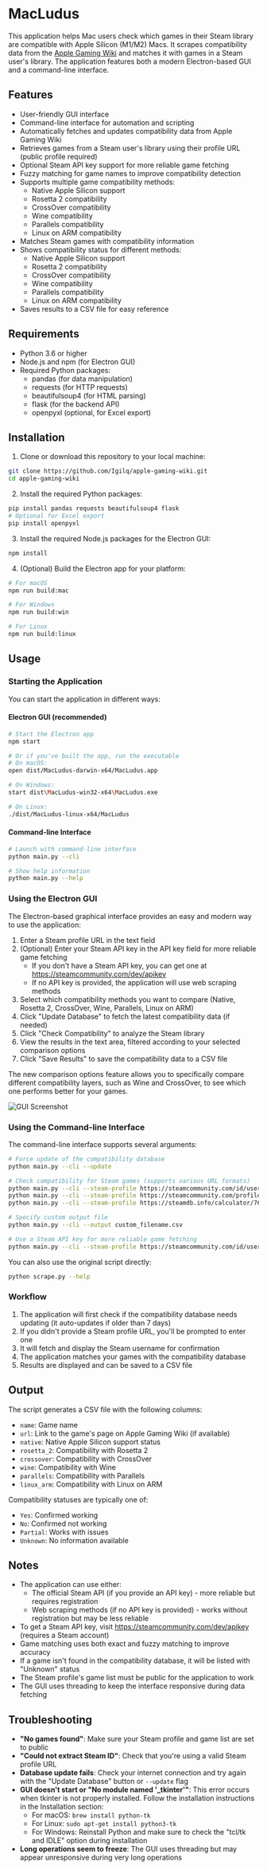 # MacLudus

This application helps Mac users check which games in their Steam library are compatible with Apple Silicon (M1/M2) Macs. It scrapes compatibility data from the [Apple Gaming Wiki](https://www.applegamingwiki.com/) and matches it with games in a Steam user's library.
The application features both a modern Electron-based GUI and a command-line interface.
## Features

- User-friendly GUI interface
- Command-line interface for automation and scripting
- Automatically fetches and updates compatibility data from Apple Gaming Wiki
- Retrieves games from a Steam user's library using their profile URL (public profile required)
- Optional Steam API key support for more reliable game fetching
- Fuzzy matching for game names to improve compatibility detection
- Supports multiple game compatibility methods:
  - Native Apple Silicon support
  - Rosetta 2 compatibility
  - CrossOver compatibility
  - Wine compatibility
  - Parallels compatibility
  - Linux on ARM compatibility
- Matches Steam games with compatibility information
- Shows compatibility status for different methods:
  - Native Apple Silicon support
  - Rosetta 2 compatibility
  - CrossOver compatibility
  - Wine compatibility
  - Parallels compatibility
  - Linux on ARM compatibility
- Saves results to a CSV file for easy reference

## Requirements

- Python 3.6 or higher
- Node.js and npm (for Electron GUI)
- Required Python packages:
  - pandas (for data manipulation)
  - requests (for HTTP requests)
  - beautifulsoup4 (for HTML parsing)
  - flask (for the backend API)
  - openpyxl (optional, for Excel export)

## Installation

1. Clone or download this repository to your local machine:

```bash
git clone https://github.com/Igilq/apple-gaming-wiki.git
cd apple-gaming-wiki
```

2. Install the required Python packages:

```bash
pip install pandas requests beautifulsoup4 flask
# Optional for Excel export
pip install openpyxl
```

3. Install the required Node.js packages for the Electron GUI:

```bash
npm install
```

4. (Optional) Build the Electron app for your platform:

```bash
# For macOS
npm run build:mac

# For Windows
npm run build:win

# For Linux
npm run build:linux
```

## Usage

### Starting the Application

You can start the application in different ways:

#### Electron GUI (recommended)

```bash
# Start the Electron app
npm start

# Or if you've built the app, run the executable
# On macOS:
open dist/MacLudus-darwin-x64/MacLudus.app

# On Windows:
start dist\MacLudus-win32-x64\MacLudus.exe

# On Linux:
./dist/MacLudus-linux-x64/MacLudus
```

#### Command-line Interface

```bash
# Launch with command-line interface
python main.py --cli

# Show help information
python main.py --help
```

### Using the Electron GUI

The Electron-based graphical interface provides an easy and modern way to use the application:

1. Enter a Steam profile URL in the text field
2. (Optional) Enter your Steam API key in the API key field for more reliable game fetching
   - If you don't have a Steam API key, you can get one at https://steamcommunity.com/dev/apikey
   - If no API key is provided, the application will use web scraping methods
3. Select which compatibility methods you want to compare (Native, Rosetta 2, CrossOver, Wine, Parallels, Linux on ARM)
4. Click "Update Database" to fetch the latest compatibility data (if needed)
5. Click "Check Compatibility" to analyze the Steam library
6. View the results in the text area, filtered according to your selected comparison options
7. Click "Save Results" to save the compatibility data to a CSV file

The new comparison options feature allows you to specifically compare different compatibility layers, such as Wine and CrossOver, to see which one performs better for your games.

![GUI Screenshot](https://i.imgur.com/example.png) <!-- Replace with actual screenshot when available -->

### Using the Command-line Interface

The command-line interface supports several arguments:

```bash
# Force update of the compatibility database
python main.py --cli --update

# Check compatibility for Steam games (supports various URL formats)
python main.py --cli --steam-profile https://steamcommunity.com/id/username
python main.py --cli --steam-profile https://steamcommunity.com/profiles/76561198032608476
python main.py --cli --steam-profile https://steamdb.info/calculator/76561198032608476/

# Specify custom output file
python main.py --cli --output custom_filename.csv

# Use a Steam API key for more reliable game fetching
python main.py --cli --steam-profile https://steamcommunity.com/id/username --api-key YOUR_STEAM_API_KEY
```

You can also use the original script directly:

```bash
python scrape.py --help
```

### Workflow

1. The application will first check if the compatibility database needs updating (it auto-updates if older than 7 days)
2. If you didn't provide a Steam profile URL, you'll be prompted to enter one
3. It will fetch and display the Steam username for confirmation
4. The application matches your games with the compatibility database
5. Results are displayed and can be saved to a CSV file

## Output

The script generates a CSV file with the following columns:

- `name`: Game name
- `url`: Link to the game's page on Apple Gaming Wiki (if available)
- `native`: Native Apple Silicon support status
- `rosetta_2`: Compatibility with Rosetta 2
- `crossover`: Compatibility with CrossOver
- `wine`: Compatibility with Wine
- `parallels`: Compatibility with Parallels
- `linux_arm`: Compatibility with Linux on ARM

Compatibility statuses are typically one of:
- `Yes`: Confirmed working
- `No`: Confirmed not working
- `Partial`: Works with issues
- `Unknown`: No information available

## Notes

- The application can use either:
  - The official Steam API (if you provide an API key) - more reliable but requires registration
  - Web scraping methods (if no API key is provided) - works without registration but may be less reliable
- To get a Steam API key, visit https://steamcommunity.com/dev/apikey (requires a Steam account)
- Game matching uses both exact and fuzzy matching to improve accuracy
- If a game isn't found in the compatibility database, it will be listed with "Unknown" status
- The Steam profile's game list must be public for the application to work
- The GUI uses threading to keep the interface responsive during data fetching

## Troubleshooting

- **"No games found"**: Make sure your Steam profile and game list are set to public
- **"Could not extract Steam ID"**: Check that you're using a valid Steam profile URL
- **Database update fails**: Check your internet connection and try again with the "Update Database" button or `--update` flag
- **GUI doesn't start or "No module named '_tkinter'"**: This error occurs when tkinter is not properly installed. Follow the installation instructions in the Installation section:
  - For macOS: `brew install python-tk`
  - For Linux: `sudo apt-get install python3-tk`
  - For Windows: Reinstall Python and make sure to check the "tcl/tk and IDLE" option during installation
- **Long operations seem to freeze**: The GUI uses threading but may appear unresponsive during very long operations
